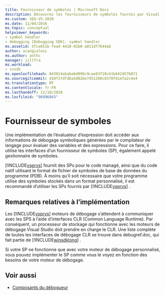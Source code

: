 ```yaml
---
title: Fournisseur de symboles | Microsoft Docs
description: Découvrez les fournisseurs de symboles fournis par Visual Studio pour permettre à un évaluateur d’expression d’évaluer des variables et des expressions.
ms.custom: SEO-VS-2020
ms.date: 11/04/2016
ms.topic: conceptual
helpviewer_keywords:
- symbol handler
- debugging [Debugging SDK], symbol handler
ms.assetid: 5fce651b-fead-4418-81b0-a011df7644ab
author: acangialosi
ms.author: anthc
manager: jillfra
ms.workload:
- vssdk
ms.openlocfilehash: 043014ebababd990c9cae03f28cb1b642d576071
ms.sourcegitcommit: d10f37dfdba5d826e7451260c8370fd1efa2c4e4
ms.translationtype: MT
ms.contentlocale: fr-FR
ms.lasthandoff: 12/10/2020
ms.locfileid: "96996043"
---
```

# <a name="symbol-provider"></a>Fournisseur de symboles
Une implémentation de l’évaluateur d’expression doit accéder aux informations de débogage symboliques générées par le compilateur de langage pour évaluer des variables et des expressions. Pour ce faire, il utilise les interfaces d’un fournisseur de symboles (SP), également appelé gestionnaire de symboles.

 [!INCLUDE[vsprvs](../../code-quality/includes/vsprvs_md.md)] fournit des SPs pour le code managé, ainsi que du code natif utilisant le format de fichier de symboles de base de données du programme (PDB). À moins qu’il soit nécessaire que votre programme utilise des symboles stockés dans un format personnalisé, il est recommandé d’utiliser les SPs fournis par [!INCLUDE[vsprvs](../../code-quality/includes/vsprvs_md.md)] .

## <a name="implementation-notes"></a>Remarques relatives à l’implémentation
 Les [!INCLUDE[vsprvs](../../code-quality/includes/vsprvs_md.md)] moteurs de débogage s’attendent à communiquer avec les SPS à l’aide d’interfaces CLR (Common Language Runtime). Par conséquent, un processeur de stockage qui fonctionne avec les moteurs de débogage Visual Studio doit prendre en charge le CLR. Une liste complète de toutes les interfaces de débogage CLR se trouve dans debugref.doc, qui fait partie de [!INCLUDE[winsdklong](../../deployment/includes/winsdklong_md.md)] .

 Si votre SP ne fonctionne que avec votre moteur de débogage personnalisé, vous pouvez implémenter le SP comme vous le voyez en fonction des besoins de votre moteur de débogage.

## <a name="see-also"></a>Voir aussi
- [Composants du débogueur](../../extensibility/debugger/debugger-components.md)
